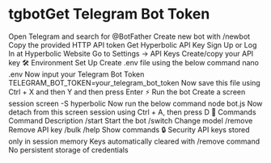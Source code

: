 # tgbotGet Telegram Bot Token
Open Telegram and search for @BotFather
Create new bot with /newbot
Copy the provided HTTP API token
Get Hyperbolic API Key
Sign Up or Log In at Hyperbolic Website
Go to Settings → API Keys
Create/copy your API key
🛠️ Environment Set Up
Create .env file using the below command
nano .env
Now input your Telegram Bot Token
TELEGRAM_BOT_TOKEN=your_telegram_bot_token
Now save this file using Ctrl + X and then Y and then press Enter
⚡ Run the bot
Create a screen session
screen -S hyperbolic
Now run the below command
node bot.js
Now detach from this screen session using Ctrl + A, then press D
📜 Commands
Command	Description
/start	Start the bot
/switch	Change model
/remove	Remove API key
/bulk
/help	Show commands
🔒 Security
API keys stored only in session memory
Keys automatically cleared with /remove command
No persistent storage of credentials
